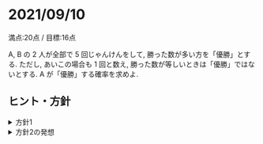 # 2021/09/10

満点:20点 / 目標:16点

$\mathrm{A}$, $\mathrm{B}$ の $2$ 人が全部で $5$ 回じゃんけんをして, 勝った数が多い方を「優勝」とする. ただし, あいこの場合も $1$ 回と数え, 勝った数が等しいときは「優勝」ではないとする. $\mathrm{A}$ が「優勝」する確率を求めよ.

<div style="page-break-before:always"></div>

## ヒント・方針

<details markdown="1">
<summary>方針1</summary>

- $\mathrm{A}$ が勝つ回数で場合分けして数える.

</details>

<details markdown="1">
<summary>方針2の発想</summary>

- $\mathrm{A}$ と $\mathrm{B}$ が「優勝」する確率はそれぞれ等しい.

</details>